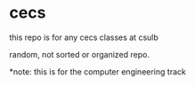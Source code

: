# cecs

this repo is for any cecs classes at csulb

random, not sorted or organized repo.

*note: this is for the computer engineering track
